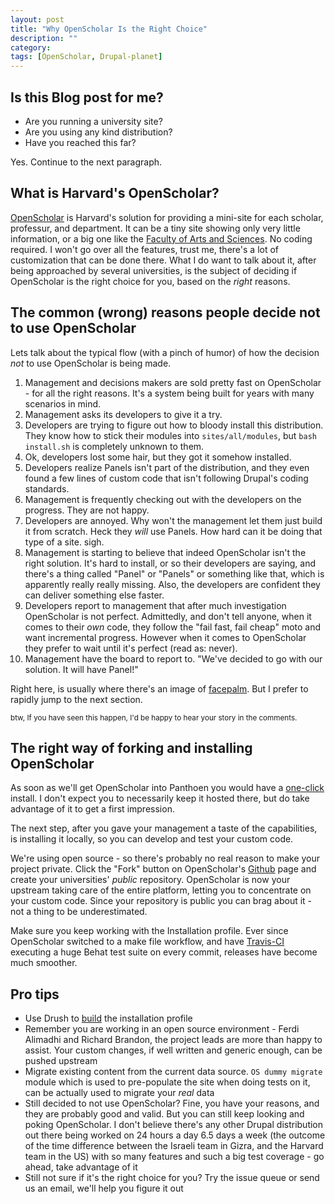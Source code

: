 ```yaml
---
layout: post
title: "Why OpenScholar Is the Right Choice"
description: ""
category:
tags: [OpenScholar, Drupal-planet]
---
```

## Is this Blog post for me?

* Are you running a university site?
* Are you using any kind distribution?
* Have you reached this far?

Yes. Continue to the next paragraph.

## What is Harvard's OpenScholar?

[OpenScholar](http://openscholar.harvard.edu/) is Harvard's solution for providing a mini-site for each scholar, professur, and department. It can be a tiny site showing only very little information, or a big one like the [Faculty of Arts and Sciences](http://www.fas.harvard.edu/). No coding required.
I won't go over all the features, trust me, there's a lot of customization that can be done there. What I do want to talk about it, after being approached by several universities, is the subject of deciding if OpenScholar is the right choice for you, based on the _right_ reasons.

## The common (wrong) reasons people decide not to use OpenScholar
Lets talk about the typical flow (with a pinch of humor) of how the decision _not_ to use OpenScholar is being made.

1. Management and decisions makers are sold pretty fast on OpenScholar - for all the right reasons. It's a system being built for years with many scenarios in mind.
1. Management asks its developers to give it a try.
1. Developers are trying to figure out how to bloody install this distribution. They know how to stick their modules into ``sites/all/modules``, but ``bash install.sh`` is completely unknown to them.
1. Ok, developers lost some hair, but they got it somehow installed.
1. Developers realize Panels isn't part of the distribution, and they even found a few lines of custom code that isn't following Drupal's coding standards.
1. Management is frequently checking out with the developers on the progress. They are not happy.
1. Developers are annoyed. Why won't the management let them just build it from scratch. Heck they _will_ use Panels. How hard can it be doing that type of a site. sigh.
1. Management is starting to believe that indeed OpenScholar isn't the right solution.  It's hard to install, or so their developers are saying, and there's a thing called "Panel" or "Panels" or something like that, which is apparently really really missing. Also, the developers are confident they can deliver something else faster.
1. Developers report to management that after much investigation OpenScholar is not perfect. Admittedly, and don't tell anyone, when it comes to their _own_ code, they follow the "fail fast, fail cheap" moto and want incremental progress. However when it comes to OpenScholar they prefer to wait until it's perfect (read as: never).
1. Management have the board to report to. "We've decided to go with our solution. It will have Panel!"

Right here, is usually where there's an image of [facepalm](http://en.wikipedia.org/wiki/Facepalm). But I prefer to rapidly jump to the next section.

<small>btw, If you have seen this happen, I'd be happy to hear your story in the comments.</small>

## The right way of forking and installing OpenScholar

As soon as we'll get OpenScholar into Panthoen you would have a [one-click](https://github.com/openscholar/openscholar/issues/4135) install. I don't expect you to necessarily keep it hosted there, but do take advantage of it to get a first impression.

The next step, after you gave your management a taste of the capabilities, is installing it locally, so you can develop and test your custom code.

We're using open source - so there's probably no real reason to make your project private. Click the "Fork" button on OpenScholar's [Github](https://github.com/openscholar/openscholar) page and create your universities' _public_ repository. OpenScholar is now your upstream taking care of the entire platform, letting you to concentrate on your custom code. Since your repository is public you can brag about it - not a thing to be underestimated.

Make sure you keep working with the Installation profile. Ever since OpenScholar  switched to a make file workflow, and have [Travis-CI](https://travis-ci.org/openscholar/openscholar/builds/12942900) executing a huge Behat test suite on every commit, releases have become much smoother.

## Pro tips
* Use Drush to [build](https://github.com/openscholar/openscholar/wiki/Building-using-Make-file) the installation profile
* Remember you are working in an open source environment - Ferdi Alimadhi and Richard Brandon, the project leads are more than happy to assist. Your custom changes, if well written and generic enough, can be pushed upstream
* Migrate existing content from the current data source. ``OS dummy migrate`` module which is used to pre-populate the site when doing tests on it, can be actually used to migrate your _real_ data
* Still decided to not use OpenScholar? Fine, you have your reasons, and they are probably good and valid. But you can still keep looking and poking OpenScholar. I don't believe there's any other Drupal distribution out there being worked on 24 hours a day 6.5 days a week (the outcome of the time difference between the Israeli team in Gizra, and the Harvard team in the US) with so many features and such a big test coverage - go ahead, take advantage of it
* Still not sure if it's the right choice for you? Try the issue queue or send us an email, we'll help you figure it out